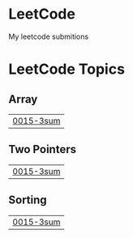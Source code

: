 # LeetCode

My leetcode submitions

<!---LeetCode Topics Start-->
# LeetCode Topics
## Array
|  |
| ------- |
| [0015-3sum](https://github.com/Kall-3/LeetCode/tree/master/0015-3sum) |
## Two Pointers
|  |
| ------- |
| [0015-3sum](https://github.com/Kall-3/LeetCode/tree/master/0015-3sum) |
## Sorting
|  |
| ------- |
| [0015-3sum](https://github.com/Kall-3/LeetCode/tree/master/0015-3sum) |
<!---LeetCode Topics End-->
